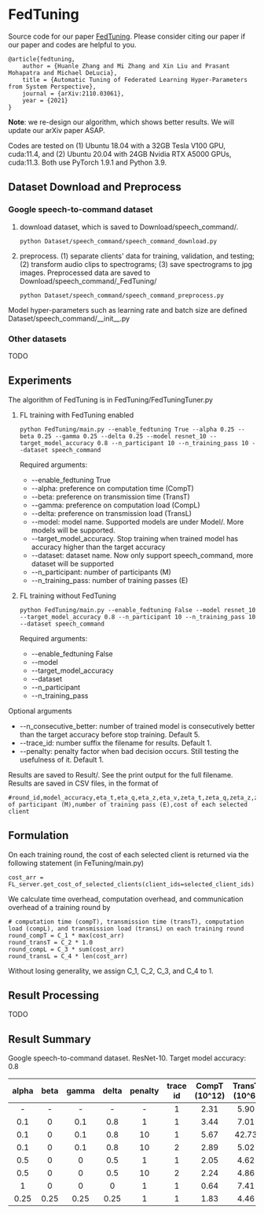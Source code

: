 # FedTuning
Source code for our paper [FedTuning](https://arxiv.org/abs/2110.03061). Please consider citing our paper if our paper and codes are helpful to you.

```
@article{fedtuning,
    author = {Huanle Zhang and Mi Zhang and Xin Liu and Prasant Mohapatra and Michael DeLucia},
    title = {Automatic Tuning of Federated Learning Hyper-Parameters from System Perspective},
    journal = {arXiv:2110.03061},
    year = {2021}
}
```

**Note**: we re-design our algorithm, which shows better results. We will update our arXiv paper ASAP.

Codes are tested on (1) Ubuntu 18.04 with a 32GB Tesla V100 GPU, cuda:11.4, and (2) Ubuntu 20.04 with 24GB Nvidia RTX A5000 GPUs, cuda:11.3.
Both use PyTorch 1.9.1 and Python 3.9.


## Dataset Download and Preprocess

### Google speech-to-command dataset

1. download dataset, which is saved to Download/speech_command/.  
    ```python:
    python Dataset/speech_command/speech_command_download.py
    ```

2. preprocess. 
    (1) separate clients' data for training, validation, and testing; 
    (2) transform audio clips to spectrograms; 
    (3) save spectrograms to jpg images. 
    Preprocessed data are saved to Download/speech_command/_FedTuning/
      ```python:
      python Dataset/speech_command/speech_command_preprocess.py
      ```

Model hyper-parameters such as learning rate and batch size are defined Dataset/speech_command/\_\_init\_\_.py

### Other datasets

TODO 

## Experiments

The algorithm of FedTuning is in FedTuning/FedTuningTuner.py

1. FL training with FedTuning enabled
    ```python:
    python FedTuning/main.py --enable_fedtuning True --alpha 0.25 --beta 0.25 --gamma 0.25 --delta 0.25 --model resnet_10 --target_model_accuracy 0.8 --n_participant 10 --n_training_pass 10 --dataset speech_command
    ```
   Required arguments: 
   * --enable_fedtuning True
   * --alpha: preference on computation time (CompT)
   * --beta: preference on transmission time (TransT)
   * --gamma: preference on computation load (CompL)
   * --delta: preference on transmission load (TransL)
   * --model: model name. Supported models are under Model/. More models will be supported.
   * --target_model_accuracy. Stop training when trained model has accuracy higher than the target accuracy
   * --dataset: dataset name. Now only support speech_command, more dataset will be supported
   * --n_participant: number of participants (M)
   * --n_training_pass: number of training passes (E) 
   
2. FL training without FedTuning
    ```python:
    python FedTuning/main.py --enable_fedtuning False --model resnet_10 --target_model_accuracy 0.8 --n_participant 10 --n_training_pass 10 --dataset speech_command
    ```
   Required arguments:
   * --enable_fedtuning False
   * --model
   * --target_model_accuracy
   * --dataset 
   * --n_participant
   * --n_training_pass

Optional arguments
* --n_consecutive_better: number of trained model is consecutively better than the target accuracy before stop training. Default 5.
* --trace_id: number suffix the filename for results. Default 1.
* --penalty: penalty factor when bad decision occurs. Still testing the usefulness of it. Default 1. 

Results are saved to Result/. See the print output for the full filename. Results are saved in CSV files, in the format of
```plain
#round_id,model_accuracy,eta_t,eta_q,eta_z,eta_v,zeta_t,zeta_q,zeta_z,zeta_v,number of participant (M),number of training pass (E),cost of each selected client
```

## Formulation

On each training round, the cost of each selected client is returned via the following statement (in FeTuning/main.py)
```python:
cost_arr = FL_server.get_cost_of_selected_clients(client_ids=selected_client_ids)
```
We calculate time overhead, computation overhead, and communication overhead of a training round by
```python:
# computation time (compT), transmission time (transT), computation load (compL), and transmission load (transL) on each training round
round_compT = C_1 * max(cost_arr)
round_transT = C_2 * 1.0
round_compL = C_3 * sum(cost_arr)
round_transL = C_4 * len(cost_arr)
```

Without losing generality, we assign C_1, C_2, C_3, and C_4 to 1. 

## Result Processing

TODO

## Result Summary


Google speech-to-command dataset. ResNet-10. Target model accuracy: 0.8

| alpha | beta | gamma | delta | penalty | trace id | CompT (10^12) | TransT (10^6) | CompL (10^12) | TransL (10^6) | Final M | Final E | Overall |
| :---: | :---: | :---: | :---: | :---: | :---: | :---: | :---: | :---: | :---: | :---: | :---: | :---: |
|  -  |   -   |   -   |   -   |   -       | 1       |  2.31           | 5.90         | 14.41       |  117.98        |    20    |   20  |   -  |
| 0.1 |   0    | 0.1   | 0.8   |  1   |      1      |      3.44     |   7.01      |    12.53      |    69.75       |    9     |   29   |  +29.12%  |
| 0.1 |  0     | 0.1   | 0.8   |  10    |   1       |   5.67     |   42.73         |    11.07      |  105.86        |  1      |   16   | -3.96%   |
| 0.1 |  0     | 0.1   | 0.8   |  10    |   2       |   2.89       |   5.02        |    16.23     |  91.99       |  13     |   35   | +13.86%   |
|  0.5 | 0    |  0   | 0.5    | 1      |     1     |  2.05      |    4.62          |   12.79       |    89.20      |  21     |  27   | +17.91%   |
|  0.5 |  0    | 0    |  0.5  |   10    |  2        |   2.24         |     4.86    |   15.01       |    104.35     |    24    |   20  | +7.26%     |
|  1 |   0    |    0   |   0   |  1     |      1    |   0.64          |   7.41     |    5.60       |     272.47    |   42    |   1     |  +72.21%  |
| 0.25 | 0.25 | 0.25 | 0.25 |   1       |    1       |  1.83       |     4.46      |    14.09    |    122.36    |     33     |    13   | +4.91%    |








